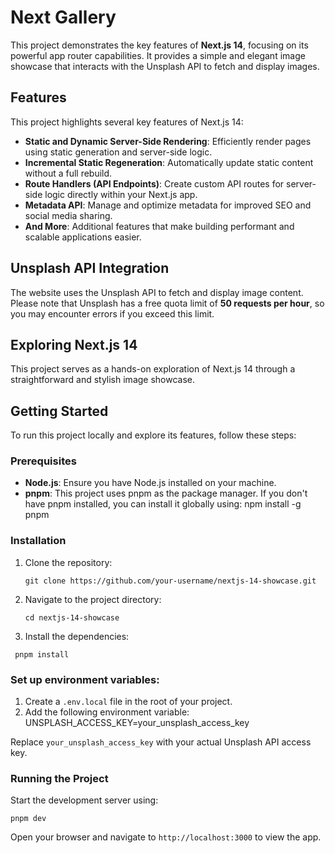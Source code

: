 # Next Gallery

This project demonstrates the key features of **Next.js 14**, focusing on its powerful app router capabilities. It provides a simple and elegant image showcase that interacts with the Unsplash API to fetch and display images.

## Features

This project highlights several key features of Next.js 14:

- **Static and Dynamic Server-Side Rendering**: Efficiently render pages using static generation and server-side logic.
- **Incremental Static Regeneration**: Automatically update static content without a full rebuild.
- **Route Handlers (API Endpoints)**: Create custom API routes for server-side logic directly within your Next.js app.
- **Metadata API**: Manage and optimize metadata for improved SEO and social media sharing.
- **And More**: Additional features that make building performant and scalable applications easier.

## Unsplash API Integration

The website uses the Unsplash API to fetch and display image content. Please note that Unsplash has a free quota limit of **50 requests per hour**, so you may encounter errors if you exceed this limit.

## Exploring Next.js 14

This project serves as a hands-on exploration of Next.js 14 through a straightforward and stylish image showcase.

## Getting Started

To run this project locally and explore its features, follow these steps:

### Prerequisites

- **Node.js**: Ensure you have Node.js installed on your machine.
- **pnpm**: This project uses pnpm as the package manager. If you don't have pnpm installed, you can install it globally using:
  npm install -g pnpm

### Installation

1. Clone the repository:

   ```
   git clone https://github.com/your-username/nextjs-14-showcase.git
   ```

2. Navigate to the project directory:
   ```
   cd nextjs-14-showcase
   ```
3. Install the dependencies:

```
 pnpm install
```

### Set up environment variables:

1. Create a `.env.local` file in the root of your project.
2. Add the following environment variable:
   UNSPLASH_ACCESS_KEY=your_unsplash_access_key

Replace `your_unsplash_access_key` with your actual Unsplash API access key.

### Running the Project

Start the development server using:

```
pnpm dev
```

Open your browser and navigate to `http://localhost:3000` to view the app.
